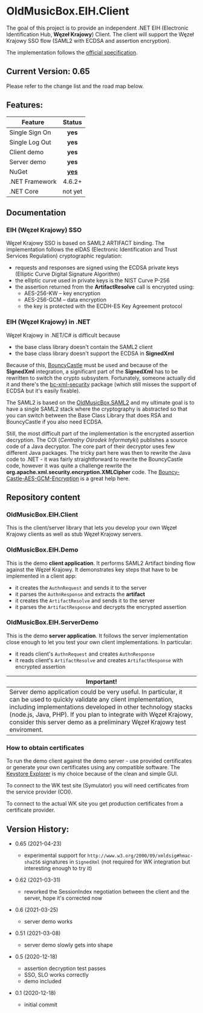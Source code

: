 # OldMusicBox.EIH.Client

The goal of this project is to provide an independent .NET EIH (Electronic Identification Hub, **Węzeł Krajowy**) Client. 
The client will support the Węzeł Krajowy SSO flow (SAML2 with ECDSA and assertion encryption).

The implementation follows the 
[official specification](https://mc.bip.gov.pl/interoperacyjnosc-mc/wezel-krajowy-dokumentacja-dotyczaca-integracji-z-wezlem-krajowym.html).

## Current Version: 0.65

Please refer to the change list and the road map below.

## Features:

|  Feature  | Status |
|----|:---:|
|Single Sign On|**yes**|
|Single Log Out|**yes**|
|Client demo|**yes**|
|Server demo|**yes**|
|NuGet|[**yes**](https://www.nuget.org/packages/OldMusicBox.EIH.Client/)|
|.NET Framework|4.6.2+|
|.NET Core|not yet|

## Documentation

### EIH (Węzeł Krajowy) SSO

Węzeł Krajowy SSO is based on SAML2 ARTIFACT binding. The implementation follows the eIDAS (Electronic Identification and Trust Services Regulation) cryptographic regulation:

* requests and responses are signed using the ECDSA private keys 
(Elliptic Curve Digital Signature Algorithm)
* the elliptic curve used in private keys is the 
NIST Curve P-256
* the assertion returned from the **ArtifactResolve** call is encrypted using:
   * AES-256-KW – key encryption
   * AES-256-GCM – data encryption
   * the key is protected with the ECDH-ES Key Agreement protocol

### EIH (Węzeł Krajowy) in .NET

Węzeł Krajowy in .NET/C# is difficult because

* the base class library doesn't contain the SAML2 client
* the base class library doesn't support the ECDSA in **SignedXml**

Because of this, [BouncyCastle](https://github.com/bcgit/bc-csharp) must be used and because of the **SignedXml** integration, a significant part of the **SignedXml** has to be rewritten to switch the crypto subsystem. Fortunately, someone actually did it and there's the [bc-xml-security](https://github.com/kmvi/bc-xml-security) package (which still misses the support of ECDSA but it's easily fixable).

The SAML2 is based on the [OldMusicBox.SAML2](https://github.com/wzychla/OldMusicBox.Saml2) and my ultimate goal is to have a single SAML2 stack where the cryptography is abstracted so that you can switch between the Base Class Library that does RSA and BouncyCastle if you also need ECDSA.

Still, the most difficult part of the implementation is the encrypted assertion decryption. The COI (*Centralny Ośrodek Informatyki*) publishes a source code of a Java decryptor. The core part of their decryptor uses few different Java packages. The tricky part here
was then to rewrite the Java code to .NET - it was fairly
straightforward to rewrite the BouncyCastle code, however
it was quite a challenge rewrite the **org.apache.xml.security.encryption.XMLCipher** code. The [Bouncy-Castle-AES-GCM-Encryption](https://github.com/lukemerrett/Bouncy-Castle-AES-GCM-Encryption) is a great help here.

## Repository content

### OldMusicBox.EIH.Client

This is the client/server library that lets you develop your own Węzeł Krajowy clients as well as stub Węzeł Krajowy servers.

### OldMusicBox.EIH.Demo

This is the demo **client application**. It performs SAML2 Artifact binding flow against the Węzeł Krajowy. It demonstrates key steps that have to be implemented in a client app:

* it creates the `AuthnRequest` and sends it to the server
* it parses the `AuthnResponse` and extracts the **artifact**
* it creates the `ArtifactResolve` and sends it to the server
* it parses the `ArtifactResponse` and decrypts the encrypted assertion

### OldMusicBox.EIH.ServerDemo

This is the demo **server application**. It follows the server implementation close enough to let you test your own client implementations. In particular:

* it reads client's `AuthnRequest` and creates `AuthnResponse`
* it reads client's `ArtifactResolve` and creates `ArtifactResponse` with encrypted assertion

| **Important!** |
|----------------|
|Server demo application could be very useful. In particular, it can be used to quickly validate any client implementation, including implementations developed in other technology stacks (node.js, Java, PHP). If you plan to integrate with Węzeł Krajowy, consider this server demo as a preliminary Węzeł Krajowy test enviroment. |

### How to obtain certificates

To run the demo client against the demo server - use provided certificates or generate your own certificates using any compatible software. The [Keystore Explorer](https://keystore-explorer.org/) is my choice because of the clean and simple GUI.

To connect to the WK test site (Symulator) you will need certificates from the service provider (COI).

To connect to the actual WK site you get production certificates from a certificate provider.

## Version History:

* 0.65 (2021-04-23)
    * experimental support for `http://www.w3.org/2000/09/xmldsig#hmac-sha256` signatures in `SignedXml` (not required for WK integration but interesting enough to try it)

* 0.62 (2021-03-31)
    * reworked the SessionIndex negotiation between the client and the server, hope it's corrected now

* 0.6 (2021-03-25)
    * server demo works

* 0.51 (2021-03-08)
    * server demo slowly gets into shape

* 0.5 (2020-12-18)
    * assertion decryption test passes
    * SSO, SLO works correctly
    * demo included

* 0.1 (2020-12-18)
    * initial commit

